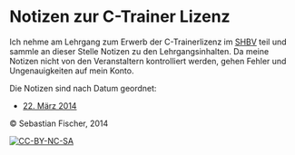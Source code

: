 # Notizen zur C-Trainer Lizenz

Ich nehme am Lehrgang zum Erwerb der C-Trainerlizenz im [SHBV] teil
und sammle an dieser Stelle Notizen zu den Lehrgangsinhalten. Da meine
Notizen nicht von den Veranstaltern kontrolliert werden, gehen Fehler
und Ungenauigkeiten auf mein Konto.

[SHBV]: http://www.shbv.de/

Die Notizen sind nach Datum geordnet:

  * [22. März 2014](2014.03.22.markdown)

© Sebastian Fischer, 2014

[![CC-BY-NC-SA](http://i.creativecommons.org/l/by-nc-sa/4.0/88x31.png)](http://creativecommons.org/licenses/by-nc-sa/4.0/deed.de)
